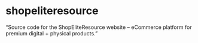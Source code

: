 # shopeliteresource
“Source code for the ShopEliteResource website – eCommerce platform for premium digital + physical products.”
